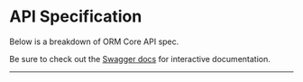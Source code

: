 # API Specification

Below is a breakdown of ORM Core API spec.

Be sure to check out the [Swagger docs](https://demo-orm.sage.edu/api/documentation) for interactive documentation.

---

